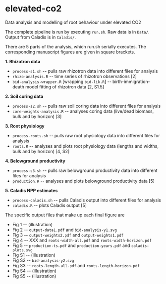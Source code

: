 # elevated-co2

Data analysis and modelling of root behaviour under elevated CO2

The complete pipeline is run by executing `run.sh`. Raw data is in `Data/`. Output from Caladis is in `Caladis/`.

There are 5 parts of the analysis, which run.sh serially executes. The corresponding manuscript figures are given in square brackets.

**1. Rhizotron data**

* `process-s1.sh` -- pulls raw rhizotron data into different files for analysis
* `rhizo-analysis.R` -- time series of rhizotron observations [2]
* `bid-analysis-wrapper.R` [wrapping `bid-lik.R`] -- birth-immigration-death model fitting of rhizotron data [2, S1.5]

**2. Soil coring data**

* `process-s2.sh` -- pulls raw soil coring data into different files for analysis
* `core-weights-analysis.R` -- analyses coring data (live/dead biomass, bulk and by horizon) [3]

**3. Root physiology**

* `process-roots.sh` -- pulls raw root physiology data into different files for analysis
* `roots.R` -- analyses and plots root physiology data (lengths and widths, bulk and by horizon) [4, S2]

**4. Belowground productivity**

* `process-s3.sh` -- pulls raw belowground productivity data into different files for analysis
* `production.R` -- analyses and plots belowground productivity data [5]

**5. Caladis NPP estimates**

* `process-caladis.sh` -- pulls Caladis output into different files for analysis
* `caladis.R` -- plots Caladis output [5]

The specific output files that make up each final figure are

* Fig 1 -- (illustration)
* Fig 2 -- `output-data1.pdf` and `bid-analysis-y1.svg`
* Fig 3 -- `output-weights2.pdf` and `output-weights1.pdf` 
* Fig 4 -- XXX and `roots-width-all.pdf` and `roots-width-horizon.pdf`
* Fig 5 -- `production-ts.pdf` and `production-years.pdf` and `caladis-plots.svg`
* Fig S1 -- (illustration)
* Fig S2 -- `bid-analysis-y2.svg`
* Fig S3 -- `roots-length-all.pdf` and `roots-length-horizon.pdf`
* Fig S4 -- (illustration)
* Fig S5 -- (illustration)